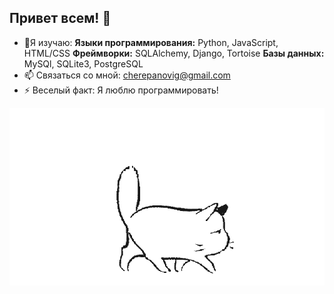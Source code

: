 ## Привет всем! 👋
- 🌱Я изучаю:
  **Языки программирования:** Python, JavaScript, HTML/CSS
  **Фреймворки:** SQLAlchemy, Django, Tortoise
  **Базы данных:** MySQl, SQLite3, PostgreSQL
- 📫 Связаться со мной: cherepanovig@gmail.com
- ⚡ Веселый факт: Я люблю программировать!

<img src="https://github.com/cherepanovig/cherepanovig/blob/main/Cat_1.gif" alt="The unlimited" with="600">
